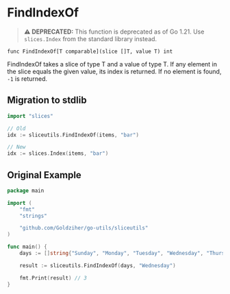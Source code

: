 # FindIndexOf

> **⚠️ DEPRECATED:** This function is deprecated as of Go 1.21. Use `slices.Index` from the standard library instead.

`func FindIndexOf[T comparable](slice []T, value T) int`

FindIndexOf takes a slice of type T and a value of type T. If any element in the slice equals the given value, its index
is returned. If no element is found, `-1` is returned.

## Migration to stdlib

```go
import "slices"

// Old
idx := sliceutils.FindIndexOf(items, "bar")

// New
idx := slices.Index(items, "bar")
```

## Original Example

```go
package main

import (
	"fmt"
	"strings"

	"github.com/Goldziher/go-utils/sliceutils"
)

func main() {
	days := []string{"Sunday", "Monday", "Tuesday", "Wednesday", "Thursday", "Friday", "Saturday"}

	result := sliceutils.FindIndexOf(days, "Wednesday")

	fmt.Print(result) // 3
}
```
